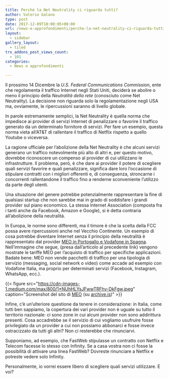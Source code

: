```yaml
---
title: Perché la Net Neutrality ci riguarda tutti?
author: Valerio Galano
type: post
date: 2017-12-09T10:00:05+00:00
url: /news-e-approfondimenti/perche-la-net-neutrality-ci-riguarda-tutti/
layout:
  - sidebar
gallery_layout:
  - tiled
trx_addons_post_views_count:
  - 101
categories:
  - News e approfondimenti

---
```

Il prossimo 14 Dicembre la _U.S. Federal Communications Commission_, ente che regolamenta il traffico Internet negli Stati Uniti, deciderà se abolire o meno il principio della _Neutralità della rete_ (conosciuto come Net Neutrality). La decisione non riguarda solo la regolamentazione negli USA ma, ovviamente, le ripercussioni saranno di livello globale.

In parole estremamente semplici, la Net Neutrality è quella norma che impedisce ai provider di servizi Internet di penalizzare o favorire il traffico generato da un determinato fornitore di servizi. Per fare un esempio, questa norma vieta all’AT&T di rallentare il traffico di Netflix rispetto a quello Youtube o viceversa.

La ragione ufficiale per l’abolizione della Net Neutrality è che alcuni servizi generano un traffico notevolmente più alto di altri e, per questo motivo, dovrebbe riconoscere un compenso al provider di cui utilizzano le infrastrutture. Il problema, però, è che dare ai provider il potere di scegliere quali servizi favorire e quali penalizzare, significa dare loro l’occasione di stipulare contratti con i migliori offerenti e, di conseguenza, stroncarne i concorrenti rallentandone il traffico fino a renderne sconveniente l’utilizzo da parte degli utenti.

Una situazione del genere potrebbe potenzialmente rappresentare la fine di qualsiasi startup che non sarebbe mai in grado di soddisfare i grandi provider sul piano economico. La stessa Internet Association (composta fra i tanti anche da Facebook, Amazon e Google), si è detta contraria all’abolizione della neutralità.

In Europa, le norme sono differenti, ma il timore è che la scelta della FCC possa avere ripercussioni anche nel Vecchio Continente. Un esempio di cosa potrebbe diventare Internet senza il principio della neutralità è rappresentato dal provider [MEO in Portogallo e Vodafone in Spagna][1]. Nell’immagine che segue, (presa dall’articolo al precedente link) vengono mostrate le tariffe MEO per l’acquisto di traffico per specifiche applicazioni. Badate bene: MEO non vende pacchetti di traffico per una tipologia di servizio (messaging, social network o video) come accade ad esempio con Vodafone Italia, ma proprio per determinati servizi (Facebook, Instagram, WhatsApp, ecc.).

{{< figure src="https://cdn-images-1.medium.com/max/800/1*NUhHLYsJFwwTRFhv-DkFgw.jpeg" caption="Screenshot del sito di [MEO](https://www.meo.pt/internet/internet-movel/telemovel/pacotes-com-telemovel) (su [archive.is](http://archive.is/K91Sg))" >}}

Infine, c’è un’ulteriore questione da tenere in considerazione: in Italia, come tutti ben sappiamo, la copertura dei vari provider non è uguale su tutto il territorio nazionale: ci sono zone in cui alcuni provider non sono addirittura presenti. Cosa accadrebbe se il servizio di cui vogliamo usufruire fosse privilegiato da un provider a cui non possiamo abbonarci e fosse invece ostracizzato da tutti gli altri? Non ci resterebbe che rinunciarvi.

Supponiamo, ad esempio, che FastWeb stipulasse un contratto con Netflix e Telecom facesse lo stesso con Infinity. Se a casa vostra non ci fosse la possibilità di attivare una linea FastWeb? Dovreste rinunciare a Netflix e potreste vedere solo Infinity.

Personalmente, io vorrei essere libero di scegliere quali servizi utilizzare. E voi?

 [1]: http://www.lastampa.it/2017/11/20/tecnologia/news/spagna-e-portogallo-mostrano-com-internet-senza-la-net-neutrality-9w8g0wDWA02WqYx2JOPkfP/pagina.html